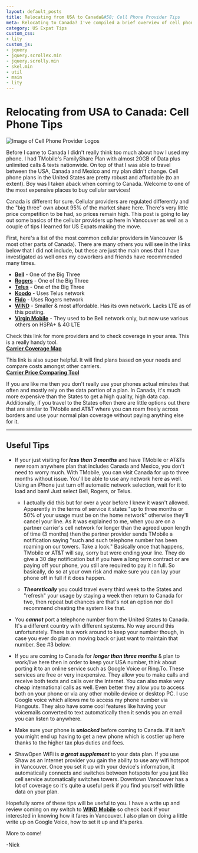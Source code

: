 ```yaml
---
layout: default_posts
title: Relocating from USA to Canada&#58; Cell Phone Provider Tips
meta: Relocating to Canada? I've compiled a brief overview of cell phone service providers here in Vancouver plus some helpful tips for US Expats in Canada.
category: US Expat Tips
custom_css:
- lity
custom_js:
- jquery
- jquery.scrollex.min
- jquery.scrolly.min
- skel.min
- util
- main
- lity
---
```

<h1 class="major">Relocating from USA to Canada: Cell Phone Tips</h1>
<div>
    <span class="image fit">
        <img src="https://r3.whistleout.ca/public/images/responsive/megahome/megahome-providers.png" alt="Image of Cell Phone Provider Logos"/>
    </span>
</div>


Before I came to Canada I didn't really think too much about how I used my phone. I had TMobile's FamilyShare Plan with almost 20GB of Data plus unlimited calls & texts nationwide. On top of that I was able to travel between the USA, Canada and Mexico and my plan didn't change. Cell phone plans in the United States are pretty robust and affordable (to an extent). Boy was I taken aback when coming to Canada. Welcome to one of the most expensive places to buy cellular services! 

Canada is different for sure. Cellular providers are regulated differently and the "big three" own about 95% of the market share here. There's very little price competition to be had, so prices remain high. This post is going to lay out some basics of the cellular providers up here in Vancouver as well as a couple of tips I learned for US Expats making the move.

First, here's a list of the most common cellular providers in Vancouver (& most other parts of Canada). There are many others you will see in the links below that I did not include, but these are just the main ones that I have investigated as well ones my coworkers and friends have recommended many times.

* **[Bell](http://www.bell.ca/Mobility)** - One of the Big Three  
* **[Rogers](http://www.rogers.com/home)** - One of the Big Three  
* **[Telus](http://www.telus.com/en/bc/mobility/)** - One of the Big Three  
* **[Koodo](https://www.koodomobile.com/)** - Uses Telus network  
* **[Fido](http://www.fido.ca/)** - Uses Rogers network  
* **[WIND](https://www.windmobile.ca)** - Smaller & most affordable. Has its own network. Lacks LTE as of this posting.  
* **[Virgin Mobile](http://www.virginmobile.ca/en/home/index.html)** - They used to be Bell network only, but now use various others on HSPA+ & 4G LTE  

Check this link for more providers and to check coverage in your area. This is a really handy tool.  
**[Carrier Coverage Map](http://www.comparecellular.ca/coverage-maps/)**

This link is also super helpful. It will find plans based on your needs and compare costs amongst other carriers.  
**[Carrier Price Comparing Tool](https://www.whistleout.ca/)**

If you are like me then you don't really use your phones actual minutes that often and mostly rely on the data portion of a plan. In Canada, it's much more expensive than the States to get a high quality, high data cap. Additionally, if you travel to the States often there are little options out there that are similar to TMobile and AT&T where you can roam freely across borders and use your normal plan coverage without paying anything else for it.
<hr>  

## Useful Tips  

* If your just visiting for **_less than 3 months_** and have TMobile or AT&Ts new roam anywhere plan that includes Canada and Mexico, you don't need to worry much. With TMobile, you can visit Canada for up to three months without issue. You'll be able to use any network here as well. Using an iPhone just turn off automatic network selection, wait for it to load and bam! Just select Bell, Rogers, or Telus. 

    * I actually did this but for over a year before I knew it wasn't allowed. Apparently in the terms of service it states "up to three months or 50% of your usage must be on the home network" otherwise they'll cancel your line. As it was explained to me, when you are on a partner carrier's cell network for longer than the agreed upon length of time (3 months) then the partner provider sends TMobile a notification saying "such and such telephone number has been roaming on our towers. Take a look." Basically once that happens, TMobile or AT&T will say, sorry but were ending your line. They do give a 30 day notification but if you have a long term contract or are paying off your phone, you still are required to pay it in full. So basically, do so at your own risk and make sure you can lay your phone off in full if it does happen. 

    * **_Theoretically_** you could travel every third week to the States and "refresh" your usage by staying a week then return to Canada for two, then repeat but chances are that's not an option nor do I recommend cheating the system like that. 

* You **_cannot_** port a telephone number from the United States to Canada. It's a different country with different systems. No way around this unfortunately. There is a work around to keep your number though, in case you ever do plan on moving back or just want to maintain that number. See #3 below.

* If you are coming to Canada for **_longer than three months_** & plan to work/live here then in order to keep your USA number, think about porting it to an online service such as Google Voice or Ring.To. These services are free or very inexpensive. They allow you to make calls and receive both texts and calls over the Internet. You can also make very cheap international calls as well. Even better they allow you to access both on your phone or via any other mobile device or desktop PC. I use Google voice which allows me to access my phone number via Hangouts. They also have some cool features like having your voicemails converted to text automatically then it sends you an email you can listen to anywhere. 

* Make sure your phone is **_unlocked_** before coming to Canada. If it isn't you might end up having to get a new phone which is costlier up here thanks to the higher tax plus duties and fees. 

* ShawOpen WiFi is **_a great supplement_** to your data plan. If you use Shaw as an Internet provider you gain the ability to use any wifi hotspot in Vancouver. Once you set it up with your device's information, it automatically connects and switches between hotspots for you just like cell service automatically switches towers. Downtown Vancouver has a lot of coverage so it's quite a useful perk if you find yourself with little data on your plan.

Hopefully some of these tips will be useful to you. I have a write up and review coming on my switch to **[WIND Mobile](https://www.windmobile.ca)** so check back if your interested in knowing how it fares in Vancouver. I also plan on doing a little write up on Google Voice, how to set it up and it's perks.

More to come!

-Nick
